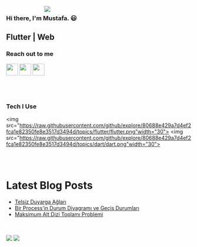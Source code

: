 <img src="https://64.media.tumblr.com/3d4424d253425a54fbc4f399bbd7f65c/tumblr_mnd64b2dMs1r0ix14o1_500.gifv" align="right" width="400" >

### Hi there, I'm Mustafa. 😃

## Flutter | Web




### Reach out to me

[<img height="32" width="32" src="https://unpkg.com/simple-icons@v5/icons/instagram.svg"/>][instagram]
[<img height="32" width="32" src="https://unpkg.com/simple-icons@v5/icons/webauthn.svg"/>][web]
[<img height="32" width="32" src="https://unpkg.com/simple-icons@v5/icons/linkedin.svg"/>][linkedin]

<br/>
<br/>

### Tech I Use

<img src="https://raw.githubusercontent.com/github/explore/80688e429a7d4ef2fca1e82350fe8e3517d3494d/topics/flutter/flutter.png"width="30">
<img src="https://raw.githubusercontent.com/github/explore/80688e429a7d4ef2fca1e82350fe8e3517d3494d/topics/dart/dart.png"width="30">



<br/>
<br/>

# Latest Blog Posts
<!-- BLOG-POST-LIST:START -->
- [Telsiz Duyarga Ağları](https://www.mustafa-yilmaz.dev/telsiz-duyarga-aglari/)
- [Bir Process’in Durum Diyagramı ve Geçiş Durumları](https://www.mustafa-yilmaz.dev/bir-processin-durum-diyagrami/)
- [Maksimum Alt Dizi Toplamı Problemi](https://www.mustafa-yilmaz.dev/maksimum-alt-dizi-toplami-problemi/)
<!-- BLOG-POST-LIST:END -->



<br/>
<br/>


<img src="https://github-readme-stats.vercel.app/api?username=mustafayilmazdev&theme=radical">






<img src="https://github-readme-stats.vercel.app/api/top-langs/?username=mustafayilmazdev&theme=radical">






[instagram]: https://www.instagram.com/themustik/
[web]: https://www.mustafa-yilmaz.dev
[linkedin]: https://www.linkedin.com/in/mustafa-yılmaz-dev/


